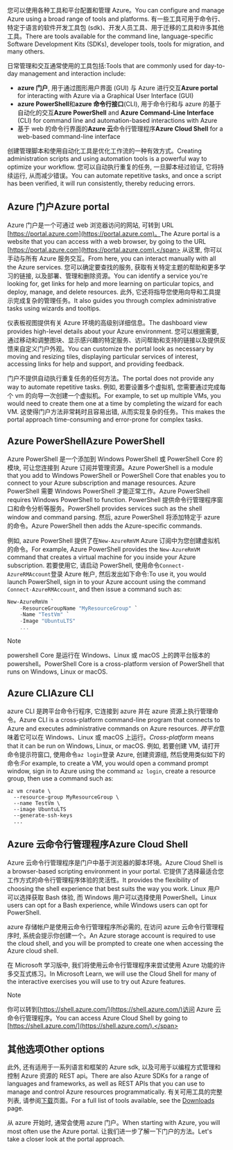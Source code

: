 <span data-ttu-id="21530-101">您可以使用各种工具和平台配置和管理 Azure。</span><span class="sxs-lookup"><span data-stu-id="21530-101">You can configure and manage Azure using a broad range of tools and platforms.</span></span> <span data-ttu-id="21530-102">有一些工具可用于命令行、特定于语言的软件开发工具包 (sdk)、开发人员工具、用于迁移的工具和许多其他工具。</span><span class="sxs-lookup"><span data-stu-id="21530-102">There are tools available for the command line, language-specific Software Development Kits (SDKs), developer tools, tools for migration, and many others.</span></span> 

<span data-ttu-id="21530-103">日常管理和交互通常使用的工具包括:</span><span class="sxs-lookup"><span data-stu-id="21530-103">Tools that are commonly used for day-to-day management and interaction include:</span></span> 

- <span data-ttu-id="21530-104">**azure 门户**, 用于通过图形用户界面 (GUI) 与 Azure 进行交互</span><span class="sxs-lookup"><span data-stu-id="21530-104">**Azure portal** for interacting with Azure via a Graphical User Interface (GUI)</span></span>
- <span data-ttu-id="21530-105">**azure PowerShell**和**azure 命令行接口**(CLI), 用于命令行和与 azure 的基于自动化的交互</span><span class="sxs-lookup"><span data-stu-id="21530-105">**Azure PowerShell** and **Azure Command-Line Interface** (CLI) for command line and automation-based interactions with Azure</span></span>
- <span data-ttu-id="21530-106">基于 web 的命令行界面的**Azure 云**命令行管理程序</span><span class="sxs-lookup"><span data-stu-id="21530-106">**Azure Cloud Shell** for a web-based command-line interface</span></span>

<span data-ttu-id="21530-107">创建管理脚本和使用自动化工具是优化工作流的一种有效方式。</span><span class="sxs-lookup"><span data-stu-id="21530-107">Creating administration scripts and using automation tools is a powerful way to optimize your workflow.</span></span> <span data-ttu-id="21530-108">您可以自动执行重复的任务, 一旦脚本经过验证, 它将持续运行, 从而减少错误。</span><span class="sxs-lookup"><span data-stu-id="21530-108">You can automate repetitive tasks, and once a script has been verified, it will run consistently, thereby reducing errors.</span></span>

## <a name="azure-portal"></a><span data-ttu-id="21530-109">Azure 门户</span><span class="sxs-lookup"><span data-stu-id="21530-109">Azure portal</span></span>

<span data-ttu-id="21530-110">Azure 门户是一个可通过 web 浏览器访问的网站, 可转到 URL [https://portal.azure.com](https://portal.azure.com)。</span><span class="sxs-lookup"><span data-stu-id="21530-110">The Azure portal is a website that you can access with a web browser, by going to the URL [https://portal.azure.com](https://portal.azure.com).</span></span> <span data-ttu-id="21530-111">从这里, 你可以手动与所有 Azure 服务交互。</span><span class="sxs-lookup"><span data-stu-id="21530-111">From here, you can interact manually with all the Azure services.</span></span> <span data-ttu-id="21530-112">您可以确定要查找的服务, 获取有关特定主题的帮助和更多学习的链接, 以及部署、管理和删除资源。</span><span class="sxs-lookup"><span data-stu-id="21530-112">You can identify a service you're looking for, get links for help and more learning on particular topics, and deploy, manage, and delete resources.</span></span> <span data-ttu-id="21530-113">此外, 它还将指导您使用向导和工具提示完成复杂的管理任务。</span><span class="sxs-lookup"><span data-stu-id="21530-113">It also guides you through complex administrative tasks using wizards and tooltips.</span></span>

<span data-ttu-id="21530-114">仪表板视图提供有关 Azure 环境的高级别详细信息。</span><span class="sxs-lookup"><span data-stu-id="21530-114">The dashboard view provides high-level details about your Azure environment.</span></span> <span data-ttu-id="21530-115">您可以根据需要, 通过移动和调整图块、显示感兴趣的特定服务、访问帮助和支持的链接以及提供反馈来自定义门户外观。</span><span class="sxs-lookup"><span data-stu-id="21530-115">You can customize the portal look as necessary by moving and resizing tiles, displaying particular services of interest, accessing links for help and support, and providing feedback.</span></span>

<span data-ttu-id="21530-116">门户不提供自动执行重复任务的任何方法。</span><span class="sxs-lookup"><span data-stu-id="21530-116">The portal does not provide any way to automate repetitive tasks.</span></span> <span data-ttu-id="21530-117">例如, 若要设置多个虚拟机, 您需要通过完成每个 vm 的向导一次创建一个虚拟机。</span><span class="sxs-lookup"><span data-stu-id="21530-117">For example, to set up multiple VMs, you would need to create them one at a time by completing the wizard for each VM.</span></span> <span data-ttu-id="21530-118">这使得门户方法非常耗时且容易出错, 从而实现复杂的任务。</span><span class="sxs-lookup"><span data-stu-id="21530-118">This makes the portal approach time-consuming and error-prone for complex tasks.</span></span>
 
 ## <a name="azure-powershell"></a><span data-ttu-id="21530-119">Azure PowerShell</span><span class="sxs-lookup"><span data-stu-id="21530-119">Azure PowerShell</span></span>

<span data-ttu-id="21530-120">Azure PowerShell 是一个添加到 Windows PowerShell 或 PowerShell Core 的模块, 可让您连接到 Azure 订阅并管理资源。</span><span class="sxs-lookup"><span data-stu-id="21530-120">Azure PowerShell is a module that you add to Windows PowerShell or PowerShell Core that enables you to connect to your Azure subscription and manage resources.</span></span> <span data-ttu-id="21530-121">Azure PowerShell 需要 Windows PowerShell 才能正常工作。</span><span class="sxs-lookup"><span data-stu-id="21530-121">Azure PowerShell requires Windows PowerShell to function.</span></span> <span data-ttu-id="21530-122">PowerShell 提供命令行管理程序窗口和命令分析等服务。</span><span class="sxs-lookup"><span data-stu-id="21530-122">PowerShell provides services such as the shell window and command parsing.</span></span> <span data-ttu-id="21530-123">然后, azure PowerShell 将添加特定于 azure 的命令。</span><span class="sxs-lookup"><span data-stu-id="21530-123">Azure PowerShell then adds the Azure-specific commands.</span></span>

<span data-ttu-id="21530-124">例如, azure PowerShell 提供了在`New-AzureRmVM` Azure 订阅中为您创建虚拟机的命令。</span><span class="sxs-lookup"><span data-stu-id="21530-124">For example, Azure PowerShell provides the `New-AzureRmVM` command that creates a virtual machine for you inside your Azure subscription.</span></span> <span data-ttu-id="21530-125">若要使用它, 请启动 PowerShell, 使用命令`Connect-AzureRMAccount`登录 Azure 帐户, 然后发出如下命令:</span><span class="sxs-lookup"><span data-stu-id="21530-125">To use it, you would launch PowerShell, sign in to your Azure account using the command `Connect-AzureRMAccount`, and then issue a command such as:</span></span>

```powershell
New-AzureRmVm `
    -ResourceGroupName "MyResourceGroup" `
    -Name "TestVm" `
    -Image "UbuntuLTS"
    ...
```
> [!NOTE]
> <span data-ttu-id="21530-126">powershell Core 是运行在 Windows、Linux 或 macOS 上的跨平台版本的 powershell。</span><span class="sxs-lookup"><span data-stu-id="21530-126">PowerShell Core is a cross-platform version of PowerShell that runs on Windows, Linux or macOS.</span></span>

## <a name="azure-cli"></a><span data-ttu-id="21530-127">Azure CLI</span><span class="sxs-lookup"><span data-stu-id="21530-127">Azure CLI</span></span>

<span data-ttu-id="21530-128">azure CLI 是跨平台命令行程序, 它连接到 azure 并在 azure 资源上执行管理命令。</span><span class="sxs-lookup"><span data-stu-id="21530-128">Azure CLI is a cross-platform command-line program that connects to Azure and executes administrative commands on Azure resources.</span></span> <span data-ttu-id="21530-129">*跨平台*意味着它可以在 Windows、Linux 或 macOS 上运行。</span><span class="sxs-lookup"><span data-stu-id="21530-129">*Cross-platform* means that it can be run on Windows, Linux, or macOS.</span></span> <span data-ttu-id="21530-130">例如, 若要创建 VM, 请打开命令提示符窗口, 使用命令`az login`登录 Azure, 创建资源组, 然后使用类似如下的命令:</span><span class="sxs-lookup"><span data-stu-id="21530-130">For example, to create a VM, you would open a command prompt window, sign in to Azure using the command `az login`, create a resource group, then use a command such as:</span></span>

```azurecli
az vm create \
  --resource-group MyResourceGroup \
  --name TestVm \
  --image UbuntuLTS
  --generate-ssh-keys
  ...
```

## <a name="azure-cloud-shell"></a><span data-ttu-id="21530-131">Azure 云命令行管理程序</span><span class="sxs-lookup"><span data-stu-id="21530-131">Azure Cloud Shell</span></span>

<span data-ttu-id="21530-132">Azure 云命令行管理程序是门户中基于浏览器的脚本环境。</span><span class="sxs-lookup"><span data-stu-id="21530-132">Azure Cloud Shell is a browser-based scripting environment in your portal.</span></span> <span data-ttu-id="21530-133">它提供了选择最适合您工作方式的命令行管理程序体验的灵活性。</span><span class="sxs-lookup"><span data-stu-id="21530-133">It provides the flexibility of choosing the shell experience that best suits the way you work.</span></span> <span data-ttu-id="21530-134">Linux 用户可以选择获取 Bash 体验, 而 Windows 用户可以选择使用 PowerShell。</span><span class="sxs-lookup"><span data-stu-id="21530-134">Linux users can opt for a Bash experience, while Windows users can opt for PowerShell.</span></span>

<span data-ttu-id="21530-135">azure 存储帐户是使用云命令行管理程序所必需的, 在访问 azure 云命令行管理程序时, 系统会提示你创建一个。</span><span class="sxs-lookup"><span data-stu-id="21530-135">An Azure storage account is required to use the cloud shell, and you will be prompted to create one when accessing the Azure cloud shell.</span></span>

<span data-ttu-id="21530-136">在 Microsoft 学习版中, 我们将使用云命令行管理程序来尝试使用 Azure 功能的许多交互式练习。</span><span class="sxs-lookup"><span data-stu-id="21530-136">In Microsoft Learn, we will use the Cloud Shell for many of the interactive exercises you will use to try out Azure features.</span></span>

> [!NOTE] 
> <span data-ttu-id="21530-137">你可以转到[https://shell.azure.com/](https://shell.azure.com/)访问 Azure 云命令行管理程序。</span><span class="sxs-lookup"><span data-stu-id="21530-137">You can access Azure Cloud Shell by going to [https://shell.azure.com/](https://shell.azure.com/).</span></span>

## <a name="other-options"></a><span data-ttu-id="21530-138">其他选项</span><span class="sxs-lookup"><span data-stu-id="21530-138">Other options</span></span>

<span data-ttu-id="21530-139">此外, 还有适用于一系列语言和框架的 Azure sdk, 以及可用于以编程方式管理和控制 Azure 资源的 REST api。</span><span class="sxs-lookup"><span data-stu-id="21530-139">There are also Azure SDKs for a range of languages and frameworks, as well as REST APIs that you can use to manage and control Azure resources programmatically.</span></span> <span data-ttu-id="21530-140">有关可用工具的完整列表, 请参阅[下载](https://azure.microsoft.com/en-us/downloads/)页面。</span><span class="sxs-lookup"><span data-stu-id="21530-140">For a full list of tools available, see the [Downloads](https://azure.microsoft.com/en-us/downloads/) page.</span></span>

<span data-ttu-id="21530-141">从 azure 开始时, 通常会使用 azure 门户。</span><span class="sxs-lookup"><span data-stu-id="21530-141">When starting with Azure, you will most often use the Azure portal.</span></span> <span data-ttu-id="21530-142">让我们进一步了解一下门户的方法。</span><span class="sxs-lookup"><span data-stu-id="21530-142">Let's take a closer look at the portal approach.</span></span>